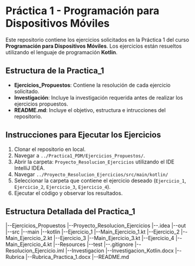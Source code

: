# Práctica 1 - Programación para Dispositivos Móviles

Este repositorio contiene los ejercicios solicitados en la Práctica 1 del curso **Programación para Dispositivos Móviles**. Los ejercicios están resueltos utilizando el lenguaje de programación **Kotlin**.

## Estructura de la Practica_1

- **Ejercicios_Propuestos**: Contiene la resolución de cada ejercicio solicitado.
- **Investigación**: Incluye la investigación requerida antes de realizar los ejercicios propuestos.
- **README.md**: Incluye el objetivo, estructura e intrucciones del repositorio.

## Instrucciones para Ejecutar los Ejercicios

1. Clonar el repositorio en local.
2. Navegar a `../Practica1_PDM/Ejercicios_Propuestos/`.
3. Abrir la carpeta: `Proyecto_Resolucion_Ejercicios` utilizando el IDE IntelliJ IDEA.
4. Navegar `../Proyecto_Resolucion_Ejercicios/src/main/kotlin/`
5. Seleccionar la carpeta que contiene el ejercicio deseado (`Ejercicio_1`, `Ejercicio_2`, `Ejercicio_3`, `Ejercicio_4`).
6. Ejecutar el código y observar los resultados.

## Estructura Detallada del Practica_1
|--Ejercicios_Propuestos
   |--Proyecto_Resolucion_Ejercicios
      |--.idea
      |--out
      |--src
	 |--main
	    |--kotlin
	       |--Ejercicio_1
	          |--Main_Ejercicio_1.kt
	       |--Ejercicio_2
	          |--Main_Ejercicio_2.kt
	       |--Ejercicio_3
	          |--Main_Ejercicio_3.kt
	       |--Ejercicio_4
	          |--Main_Ejercicio_4.kt
	    |--Resources
      	 |--test
      |--.gitignore
      |--Resolucion_Ejercicio.iml
|--Investigacion
   |--Investigacion_Kotlin.docx
|--Rubrica
   |--Rubrica_Practica_1.docx
|--README.md
